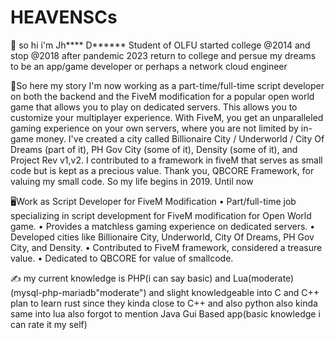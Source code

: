 # HEAVENSCs


👋 so hi i'm Jh**** D****** Student of OLFU started college @2014 and stop @2018 after pandemic 2023 return to college and persue my dreams to be an app/game developer or perhaps a  network cloud engineer 

🤔So here my story
I'm now working as a part-time/full-time script developer on both the backend and the FiveM modification for a popular open world game that allows you to play on dedicated servers. This allows you to customize your multiplayer experience. With FiveM, you get an unparalleled gaming experience on your own servers, where you are not limited by in-game money. I've created a city called Billionaire City / Underworld / City Of Dreams (part of it), PH Gov City (some of it), Density (some of it), and Project Rev v1,v2. I contributed to a framework in fiveM that serves as small code but is kept as a precious value. Thank you, QBCORE Framework, for valuing my small code. So my life begins in 2019. Until now



🖥Work as Script Developer for FiveM Modification
• Part/full-time job specializing in script development for FiveM modification for Open World game.
• Provides a matchless gaming experience on dedicated servers.
• Developed cities like Billionaire City, Underworld, City Of Dreams, PH Gov City, and Density.
• Contributed to FiveM framework, considered a treasure value.
• Dedicated to QBCORE for value of smallcode.



✍ my current knowledge is PHP(i can say basic) and Lua(moderate) (mysql-php-mariadb"moderate") and slight knowledgeable into C and C++ plan to learn rust since they kinda close to C++ and also python also kinda same into lua also forgot to mention Java Gui Based app(basic knowledge i can rate it my self)

